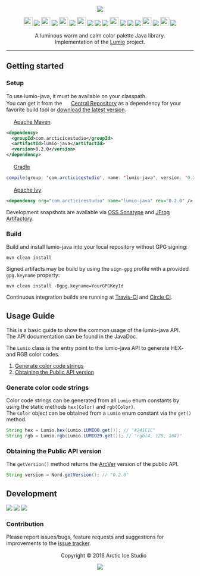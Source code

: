 <p align="center"><img src="https://cdn.rawgit.com/arcticicestudio/lumio-java/develop/src/main/assets/lumio-java-banner.svg"/></p>

<p align="center"><img src="https://cdn.travis-ci.org/images/favicon-c566132d45ab1a9bcae64d8d90e4378a.svg" width=24 height=24/> <a href="https://travis-ci.org/arcticicestudio/lumio-java"><img src="https://img.shields.io/travis/arcticicestudio/lumio-java/develop.svg"/></a> <img src="https://circleci.com/favicon.ico" width=24 height=24/> <a href="https://circleci.com/gh/arcticicestudio/lumio-java"><img src="https://circleci.com/gh/arcticicestudio/lumio-java.svg?style=shield&circle-token=d78caf88ab11057bb5fa096c1fded5353591c566"/></a> <img src="https://codecov.io/favicon.ico" width=24 height=24/> <a href="https://codecov.io/gh/arcticicestudio/lumio-java"><img src="https://codecov.io/gh/arcticicestudio/lumio-java/branch/develop/graph/badge.svg"/></a> <img src="https://assets-cdn.github.com/favicon.ico" width=24 height=24/> <a href="https://github.com/arcticicestudio/lumio-java/releases/latest"><img src="https://img.shields.io/github/release/arcticicestudio/lumio-java.svg"/></a> <a href="https://github.com/arcticicestudio/lumio-java/releases/latest"><img src="https://img.shields.io/badge/pre--release---_-blue.svg"/></a> <a href="https://github.com/arcticicestudio/lumio/releases/tag/v2.0.0"><img src="https://img.shields.io/badge/Lumio-2.0.0-blue.svg"/></a> <img src="http://central.sonatype.org/favicon.ico" width=24 height=24/> <a href="http://search.maven.org/#search%7Cgav%7C1%7Cg%3A%22com.arcticicestudio%22%20AND%20a%3A%22lumio-java%22"><img src="https://img.shields.io/maven-central/v/com.arcticicestudio/lumio-java.svg"/></a> <img src="https://oss.sonatype.org/favicon.ico"/> <a href="https://oss.sonatype.org/content/repositories/snapshots/com/arcticicestudio/lumio-java"><img src="https://img.shields.io/badge/snapshot-0.3.0--SNAPSHOT-blue.svg"/></a> <img src="https://bintray.com/favicon.ico" width=24 height=24/> <a href='https://bintray.com/arcticicestudio/Lumio/lumio-java/_latestVersion'><img src='https://api.bintray.com/packages/arcticicestudio/Lumio/lumio-java/images/download.svg'></a> <img src="https://oss.jfrog.org/webapp/images/favicon.40285.ico" width=24 height=24/> <a href="https://oss.jfrog.org/webapp/#/artifacts/browse/tree/General/oss-snapshot-local/com/arcticicestudio/lumio-java"><img src="https://img.shields.io/badge/artifactory-0.3.0--SNAPSHOT-green.svg"/></a></p>

<p align="center">A luminous warm and calm color palette Java library.<br>
Implementation of the <a href="https://github.com/arcticicestudio/lumio">Lumio</a> project.</p>

---

## Getting started
### Setup
To use lumio-java, it must be available on your classpath.  
You can get it from the <img src="http://central.sonatype.org/favicon.ico" width=16 height=16/> <a href="https://search.maven.org">Central Repository</a> as a dependency for your favorite build tool or [download the latest version](https://github.com/arcticicestudio/lumio-java/releases/latest).

<img src="http://apache.org/favicons/favicon.ico" width=16 height=16/> <a href="https://maven.apache.org">Apache Maven</a>
```xml
<dependency>
  <groupId>com.arcticicestudio</groupId>
  <artifactId>lumio-java</artifactId>
  <version>0.2.0</version>
</dependency>
```

<img src="https://gradle.org/wp-content/uploads/fbrfg/favicon.ico" width=16 height=16/> <a href="https://gradle.org">Gradle</a>
```java
compile(group: 'com.arcticicestudio', name: 'lumio-java', version: '0.2.0')
```

<img src="http://apache.org/favicons/favicon.ico" width=16 height=16/> <a href="https://ant.apache.org/ivy">Apache Ivy</a>
```xml
<dependency org="com.arcticicestudio" name="lumio-java" rev="0.2.0" />
```

Development snapshots are available via [OSS Sonatype](https://oss.sonatype.org/content/repositories/snapshots/com/arcticicestudio/lumio-java) and [JFrog Artifactory](https://oss.jfrog.org/webapp/#/artifacts/browse/tree/General/oss-snapshot-local/com/arcticicestudio/lumio-java).

### Build
Build and install lumio-java into your local repository without GPG signing:  
```
mvn clean install
```

Signed artifacts may be build by using the `sign-gpg` profile with a provided `gpg.keyname` property:
```
mvn clean install -Dgpg.keyname=YourGPGKeyId
```

Continuous integration builds are running at [Travis-CI](https://travis-ci.org/arcticicestudio/lumio-java) and [Circle CI](https://circleci.com/bb/arcticicestudio/lumio-java).

## Usage Guide
This is a basic guide to show the common usage of the lumio-java API.  
The API documentation can be found in the JavaDoc.

The `Lumio` class is the entry point to the lumio-java API to generate HEX- and RGB color codes.
  1. [Generate color code strings](#generate-color-code-strings)
  2. [Obtaining the Public API version](#obtaining-the-public-api-version)

### Generate color code strings
Color code strings can be generated from all `Lumio` enum constants by using the static methods `hex(Color)` and `rgb(Color)`.  
The `Color` object can be obtained from a `Lumio` enum constant via the `get()` method.  
```java
String hex = Lumio.hex(Lumio.LUMIO0.get()); // "#241C1C"
String rgb = Lumio.rgb(Lumio.LUMIO29.get()); // "rgb(4, 128, 164)"
```

### Obtaining the Public API version
The `getVersion()` method returns the [ArcVer](https://github.com/arcticicestudio/arcver) version of the public API.
```java
String version = Nord.getVersion(); // "0.2.0"
```

## Development
[![](https://img.shields.io/badge/Changelog-0.2.0-blue.svg)](https://github.com/arcticicestudio/lumio-java/blob/v0.2.0/CHANGELOG.md) [![](https://img.shields.io/badge/Workflow-gitflow_Branching_Model-blue.svg)](http://nvie.com/posts/a-successful-git-branching-model) [![](https://img.shields.io/badge/Versioning-ArcVer_0.8.0-blue.svg)](https://github.com/arcticicestudio/arcver)

### Contribution
Please report issues/bugs, feature requests and suggestions for improvements to the [issue tracker](https://github.com/arcticicestudio/lumio-java/issues).

<p align="center"> <img src="http://arcticicestudio.com/favicon.ico" width=16 height=16/> Copyright &copy; 2016 Arctic Ice Studio</p>

<p align="center"><a href="http://www.apache.org/licenses/LICENSE-2.0"><img src="https://img.shields.io/badge/License-Apache_2.0-blue.svg"/></a></p>
